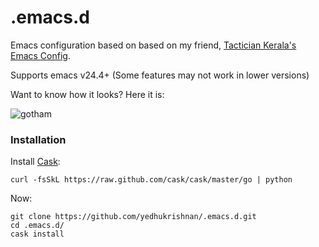 .emacs.d
========

Emacs configuration based on based on my friend, [Tactician Kerala's Emacs Config](https://github.com/tacticiankerala/.emacs.d).

Supports emacs v24.4+ (Some features may not work in lower versions)

Want to know how it looks? Here it is:

![gotham](https://raw.githubusercontent.com/yedhukrishnan/.emacs.d/master/screenshots/screenshot.png)

### Installation

Install [Cask](https://github.com/cask/cask):

    curl -fsSkL https://raw.github.com/cask/cask/master/go | python

Now: 

    git clone https://github.com/yedhukrishnan/.emacs.d.git
    cd .emacs.d/
    cask install
